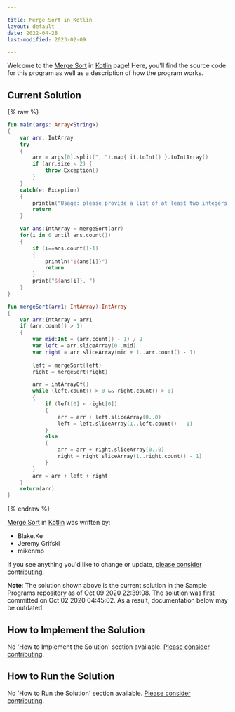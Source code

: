 ```yaml
---

title: Merge Sort in Kotlin
layout: default
date: 2022-04-28
last-modified: 2023-02-09

---
```


Welcome to the [Merge Sort](https://sampleprograms.io/projects/merge-sort) in [Kotlin](https://sampleprograms.io/languages/kotlin) page! Here, you'll find the source code for this program as well as a description of how the program works.

## Current Solution

{% raw %}

```kotlin
fun main(args: Array<String>) 
{
    var arr: IntArray
    try
    {
        arr = args[0].split(", ").map{ it.toInt() }.toIntArray()
        if (arr.size < 2) {
            throw Exception()
        }
    }
    catch(e: Exception)
    {
        println("Usage: please provide a list of at least two integers to sort in the format \"1, 2, 3, 4, 5\"")
        return
    }

    var ans:IntArray = mergeSort(arr)
    for(i in 0 until ans.count())
    {
        if (i==ans.count()-1)
        {
            println("${ans[i]}")
            return
        }
        print("${ans[i]}, ")
    }
}

fun mergeSort(arr1: IntArray):IntArray
{
    var arr:IntArray = arr1
    if (arr.count() > 1)
    {
        var mid:Int = (arr.count() - 1) / 2
        var left = arr.sliceArray(0..mid)
        var right = arr.sliceArray(mid + 1..arr.count() - 1)
        
        left = mergeSort(left)
        right = mergeSort(right)

        arr = intArrayOf()
        while (left.count() > 0 && right.count() > 0)
        {
            if (left[0] < right[0])
            {
                arr = arr + left.sliceArray(0..0)
                left = left.sliceArray(1..left.count() - 1) 
            }
            else
            { 
                arr = arr + right.sliceArray(0..0)
                right = right.sliceArray(1..right.count() - 1)
            } 
        }
        arr = arr + left + right
    }
    return(arr)
}
```

{% endraw %}

[Merge Sort](https://sampleprograms.io/projects/merge-sort) in [Kotlin](https://sampleprograms.io/languages/kotlin) was written by:

- Blake.Ke
- Jeremy Grifski
- mikenmo

If you see anything you'd like to change or update, [please consider contributing](https://github.com/TheRenegadeCoder/sample-programs).

**Note**: The solution shown above is the current solution in the Sample Programs repository as of Oct 09 2020 22:39:08. The solution was first committed on Oct 02 2020 04:45:02. As a result, documentation below may be outdated.

## How to Implement the Solution

No 'How to Implement the Solution' section available. [Please consider contributing](https://github.com/TheRenegadeCoder/sample-programs-website).

## How to Run the Solution

No 'How to Run the Solution' section available. [Please consider contributing](https://github.com/TheRenegadeCoder/sample-programs-website).